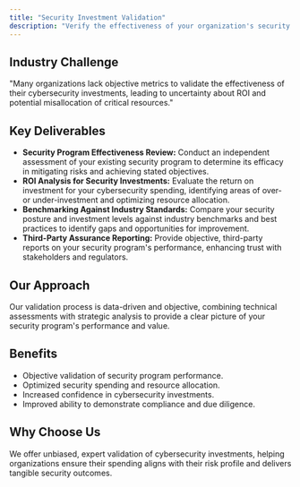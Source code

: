 ```yaml
---
title: "Security Investment Validation"
description: "Verify the effectiveness of your organization's security investments with independent validation of security program performance and spending efficiency."
---
```

## Industry Challenge
"Many organizations lack objective metrics to validate the effectiveness of their cybersecurity investments, leading to uncertainty about ROI and potential misallocation of critical resources."

## Key Deliverables

*   **Security Program Effectiveness Review:** Conduct an independent assessment of your existing security program to determine its efficacy in mitigating risks and achieving stated objectives.
*   **ROI Analysis for Security Investments:** Evaluate the return on investment for your cybersecurity spending, identifying areas of over- or under-investment and optimizing resource allocation.
*   **Benchmarking Against Industry Standards:** Compare your security posture and investment levels against industry benchmarks and best practices to identify gaps and opportunities for improvement.
*   **Third-Party Assurance Reporting:** Provide objective, third-party reports on your security program's performance, enhancing trust with stakeholders and regulators.

## Our Approach
Our validation process is data-driven and objective, combining technical assessments with strategic analysis to provide a clear picture of your security program's performance and value.

## Benefits
*   Objective validation of security program performance.
*   Optimized security spending and resource allocation.
*   Increased confidence in cybersecurity investments.
*   Improved ability to demonstrate compliance and due diligence.

## Why Choose Us
We offer unbiased, expert validation of cybersecurity investments, helping organizations ensure their spending aligns with their risk profile and delivers tangible security outcomes.